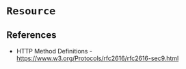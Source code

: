 # `Resource`

## References

  - HTTP Method Definitions - https://www.w3.org/Protocols/rfc2616/rfc2616-sec9.html
